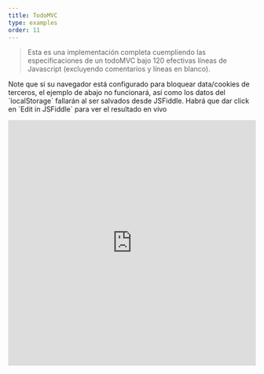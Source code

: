 ```yaml
---
title: TodoMVC
type: examples
order: 11
---
```


> Esta es una implementación completa cuempliendo las especificaciones de un todoMVC bajo 120 efectivas líneas de Javascript (excluyendo comentarios y líneas en blanco). 

<p class="tip">Note que si su navegador está configurado para bloquear data/cookies de terceros, el ejemplo de abajo no funcionará, así como los datos del `localStorage` fallarán al ser salvados desde JSFiddle. Habrá que dar click en `Edit in JSFiddle` para ver el resultado en vivo</p>

<iframe width="100%" height="500" src="https://jsfiddle.net/yyx990803/4dr2fLb7/embedded/result,html,js,css" allowfullscreen="allowfullscreen" frameborder="0"></iframe>
